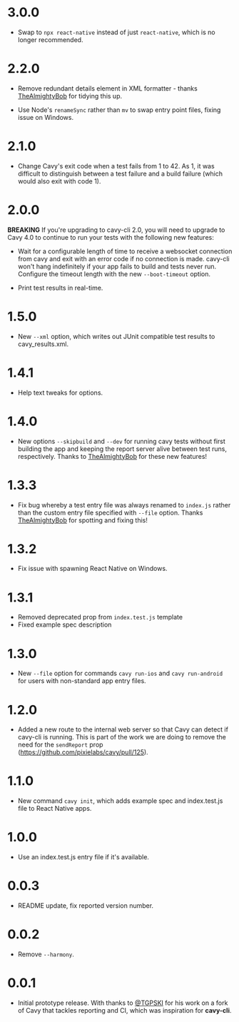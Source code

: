 # 3.0.0

- Swap to `npx react-native` instead of just `react-native`, which is no
  longer recommended.

# 2.2.0

- Remove redundant details element in XML formatter - thanks
  [TheAlmightyBob](https://github.com/TheAlmightyBob) for tidying this up.

- Use Node's `renameSync` rather than `mv` to swap entry point files, fixing
  issue on Windows.

# 2.1.0

- Change Cavy's exit code when a test fails from 1 to 42. As 1, it was difficult
  to distinguish between a test failure and a build failure (which would also
  exit with code 1).

# 2.0.0

**BREAKING** If you're upgrading to cavy-cli 2.0, you will need to upgrade to
Cavy 4.0 to continue to run your tests with the following new features:

- Wait for a configurable length of time to receive a websocket connection from
  cavy and exit with an error code if no connection is made. cavy-cli won't hang
  indefinitely if your app fails to build and tests never run. Configure the
  timeout length with the new `--boot-timeout` option.

- Print test results in real-time.

# 1.5.0

- New `--xml` option, which writes out JUnit compatible test results to
  cavy_results.xml.

# 1.4.1

- Help text tweaks for options.

# 1.4.0

- New options `--skipbuild` and `--dev` for running cavy tests without first
  building the app and keeping the report server alive between test runs,
  respectively. Thanks to [TheAlmightyBob](https://github.com/TheAlmightyBob)
  for these new features!

# 1.3.3

- Fix bug whereby a test entry file was always renamed to `index.js` rather than
  the custom entry file specified with `--file` option. Thanks
  [TheAlmightyBob](https://github.com/TheAlmightyBob) for spotting and fixing
  this!

# 1.3.2

- Fix issue with spawning React Native on Windows.

# 1.3.1

- Removed deprecated prop from `index.test.js` template
- Fixed example spec description

# 1.3.0

- New `--file` option for commands `cavy run-ios` and `cavy run-android` for
  users with non-standard app entry files.

# 1.2.0

- Added a new route to the internal web server so that Cavy can detect if
  cavy-cli is running. This is part of the work we are doing to remove the need
  for the `sendReport` prop (https://github.com/pixielabs/cavy/pull/125).

# 1.1.0

- New command `cavy init`, which adds example spec and index.test.js file to
React Native apps.

# 1.0.0

- Use an index.test.js entry file if it's available.

# 0.0.3

- README update, fix reported version number.

# 0.0.2

- Remove `--harmony`.

# 0.0.1

- Initial prototype release. With thanks to
  [@TGPSKI](https://github.com/TGPSKI) for his work on a fork of Cavy that
  tackles reporting and CI, which was inspiration for **cavy-cli**.
